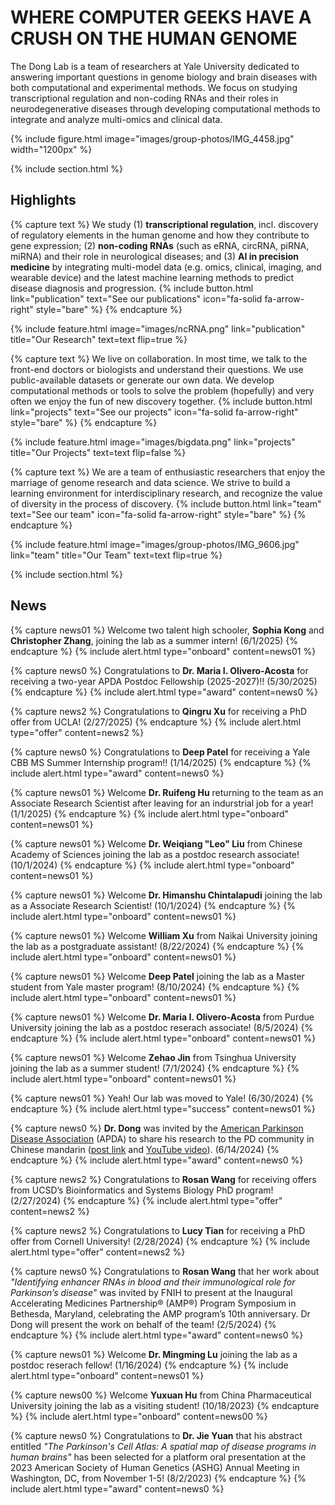 ---
---

# WHERE COMPUTER GEEKS HAVE A CRUSH ON THE HUMAN GENOME

The Dong Lab is a team of researchers at Yale University dedicated to answering important questions in genome biology and brain diseases with both computational and experimental methods. We focus on studying transcriptional regulation and non-coding RNAs and their roles in neurodegenerative diseases through developing computational methods to integrate and analyze multi-omics and clinical data. 

{%
  include figure.html
  image="images/group-photos/IMG_4458.jpg"
  width="1200px"
%}

{% include section.html %}

## Highlights



{% capture text %}
We study (1) **transcriptional regulation**, incl. discovery of regulatory elements in the human genome and how they contribute to gene expression; (2) **non-coding RNAs** (such as eRNA, circRNA, piRNA, miRNA) and their role in neurological diseases; and (3) **AI in precision medicine** by integrating multi-model data (e.g. omics, clinical, imaging, and wearable device) and the latest machine learning methods to predict disease diagnosis and progression. 
{% include button.html link="publication" text="See our publications" icon="fa-solid fa-arrow-right" style="bare" %}
{% endcapture %}

{%
  include feature.html
  image="images/ncRNA.png"
  link="publication"
  title="Our Research"
  text=text
  flip=true
%}



{% capture text %}
We live on collaboration. In most time, we talk to the front-end doctors or biologists and understand their questions. We use public-available datasets or generate our own data. We develop computational methods or tools to solve the problem (hopefully) and very often we enjoy the fun of new discovery together. 
{% include button.html link="projects" text="See our projects" icon="fa-solid fa-arrow-right" style="bare" %}
{% endcapture %}

{%
  include feature.html
  image="images/bigdata.png"
  link="projects"
  title="Our Projects"
  text=text
  flip=false
%}

{% capture text %}
We are a team of enthusiastic researchers that enjoy the marriage of genome research and data science. We strive to build a learning environment for interdisciplinary research, and recognize the value of diversity in the process of discovery. 
{% include button.html link="team" text="See our team" icon="fa-solid fa-arrow-right" style="bare" %}
{% endcapture %}

{%
  include feature.html
  image="images/group-photos/IMG_9606.jpg"
  link="team"
  title="Our Team"
  text=text
  flip=true
%}

{% include section.html %}

## News
{% capture news01 %}
Welcome two talent high schooler, **Sophia Kong** and **Christopher Zhang**, joining the lab as a summer intern! (6/1/2025) 
{% endcapture %}
{% include alert.html type="onboard" content=news01 %}

{% capture news0 %}
Congratulations to **Dr. Maria I. Olivero-Acosta** for receiving a two-year APDA Postdoc Fellowship (2025-2027)!! (5/30/2025)
{% endcapture %}
{% include alert.html type="award" content=news0 %}

{% capture news2 %}
Congratulations to **Qingru Xu** for receiving a PhD offer from UCLA! (2/27/2025)
{% endcapture %}
{% include alert.html type="offer" content=news2 %}

{% capture news0 %}
Congratulations to **Deep Patel** for receiving a Yale CBB MS Summer Internship program!! (1/14/2025)
{% endcapture %}
{% include alert.html type="award" content=news0 %}

{% capture news01 %}
Welcome **Dr. Ruifeng Hu** returning to the team as an Associate Research Scientist after leaving for an indurstrial job for a year! (1/1/2025) 
{% endcapture %}
{% include alert.html type="onboard" content=news01 %}

{% capture news01 %}
Welcome **Dr. Weiqiang "Leo" Liu** from Chinese Academy of Sciences joining the lab as a postdoc research associate! (10/1/2024) 
{% endcapture %}
{% include alert.html type="onboard" content=news01 %}

{% capture news01 %}
Welcome **Dr. Himanshu Chintalapudi** joining the lab as a Associate Research Scientist! (10/1/2024) 
{% endcapture %}
{% include alert.html type="onboard" content=news01 %}

{% capture news01 %}
Welcome **William Xu** from Naikai University joining the lab as a postgraduate assistant! (8/22/2024) 
{% endcapture %}
{% include alert.html type="onboard" content=news01 %}

{% capture news01 %}
Welcome **Deep Patel** joining the lab as a Master student from Yale master program! (8/10/2024) 
{% endcapture %}
{% include alert.html type="onboard" content=news01 %}

{% capture news01 %}
Welcome **Dr. Maria I. Olivero-Acosta** from Purdue University joining the lab as a postdoc reserach associate! (8/5/2024) 
{% endcapture %}
{% include alert.html type="onboard" content=news01 %}

{% capture news01 %}
Welcome **Zehao Jin** from Tsinghua University joining the lab as a summer student! (7/1/2024) 
{% endcapture %}
{% include alert.html type="onboard" content=news01 %}

{% capture news01 %}
Yeah! Our lab was moved to Yale! (6/30/2024)
{% endcapture %}
{% include alert.html type="success" content=news01 %}

{% capture news0 %}
**Dr. Dong** was invited by the [American Parkinson Disease Association](https://www.apdaparkinson.org/) (APDA) to share his research to the PD community in Chinese mandarin ([post link](https://www.apdaparkinson.org/videos/帕金森病研究/) and [YouTube video](https://www.youtube.com/watch?v=S9pykggOnWE)). (6/14/2024)
{% endcapture %}
{% include alert.html type="award" content=news0 %}

{% capture news2 %}
Congratulations to **Rosan Wang** for receiving offers from UCSD’s Bioinformatics and Systems Biology PhD program! (2/27/2024)
{% endcapture %}
{% include alert.html type="offer" content=news2 %}

{% capture news2 %}
Congratulations to **Lucy Tian** for receiving a PhD offer from Cornell University! (2/28/2024)
{% endcapture %}
{% include alert.html type="offer" content=news2 %}

{% capture news0 %}
Congratulations to **Rosan Wang** that her work about _"Identifying enhancer RNAs in blood and their immunological role for Parkinson’s disease"_ was invited by FNIH to present at the Inaugural Accelerating Medicines Partnership® (AMP®) Program Symposium in Bethesda, Maryland, celebrating the AMP program’s 10th anniversary. Dr Dong will present the work on behalf of the team! (2/5/2024)
{% endcapture %}
{% include alert.html type="award" content=news0 %}

{% capture news01 %}
Welcome **Dr. Mingming Lu** joining the lab as a postdoc reserach fellow! (1/16/2024) 
{% endcapture %}
{% include alert.html type="onboard" content=news01 %}

{% capture news00 %}
Welcome **Yuxuan Hu** from China Pharmaceutical University joining the lab as a visiting student! (10/18/2023)
{% endcapture %}
{% include alert.html type="onboard" content=news00 %}

{% capture news0 %}
Congratulations to **Dr. Jie Yuan** that his abstract entitled _"The Parkinson's Cell Atlas: A spatial map of disease programs in human brains"_ has been selected for a platform oral presentation at the 2023 American Society of Human Genetics (ASHG) Annual Meeting in Washington, DC, from November 1-5! (8/2/2023)
{% endcapture %}
{% include alert.html type="award" content=news0 %}

